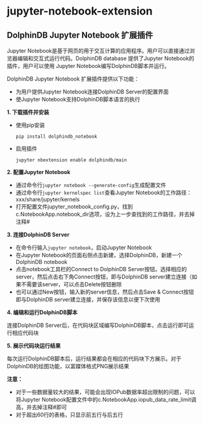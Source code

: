 # jupyter-notebook-extension
## DolphinDB Jupyter Notebook 扩展插件
Jupyter Notebook是基于网页的用于交互计算的应用程序。用户可以直接通过浏览器编辑和交互式运行代码。DolphinDB database 提供了Jupyter Notebook的插件，用户可以使用 Jupyter Notebook编写DolphinDB脚本并运行。

DolphinDB Jupyter Notebook 扩展插件提供以下功能：
- 为用户提供Jupyter Notebook连接DolphinDB Server的配置界面
- 使Jupyter Notebook支持DolphinDB脚本语言的执行

**1. 下载插件并安装**

- 使用pip安装

    `pip install dolphindb_notebook`

- 启用插件
    
   `jupyter nbextension enable dolphindb/main`

**2. 配置Jupyter Notebook**

- 通过命令行`jupyter notebook --generate-config`生成配置文件
- 通过命令行`jupyter kernelspec list`查看Jupyter Notebook的工作路径： xxx/share/jupyter/kernels
- 打开配置文件jupyter_notebook_config.py，找到c.NotebookApp.notebook_dir选项，设为上一步查找到的工作路径，并去掉注释#

**3. 连接DolphinDB Server**

- 在命令行输入`jupyter notebook`，启动Jupyter Notebook
- 在Jupyter Notebook的页面右侧点击新建，选择DolphinDB，新建一个DolphinDB notebook
- 点击notebook工具栏的Connect to DolphinDB Server按钮。选择相应的server，然后点击右下角Connect按钮，即与DolphinDB server建立连接（如果不需要该server，可以点击Delete按钮删除
- 也可以通过New按钮，输入新的server信息，然后点击Save & Connect按钮即与DolphinDB server建立连接，并保存该信息以便下次使用

**4. 编辑和运行DolphinDB脚本**

连接DolphinDB Server后，在代码块区域编写DolphinDB脚本，点击运行即可运行相应代码块

**5. 展示代码块运行结果**

每次运行DolphinDB脚本后，运行结果都会在相应的代码块下方展示。对于DolphinDB的绘图功能，以富媒体格式PNG展示结果

**注意：**

- 对于一些数据量较大的结果，可能会出现IOPub数据率超出限制的问题，可以将Jupyter Notebook配置文件中的c.NotebookApp.iopub_data_rate_limit调高，并去掉注释#即可
- 对于超出60行的表格，只显示前五行与后五行





